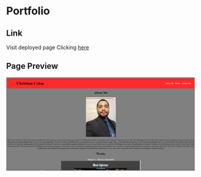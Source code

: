 # Portfolio

## Link
Visit deployed page Clicking [here](https://colon182.github.io/Portfolio/)

## Page Preview
![PortFolio](Assets/Images/Portfolio.png)